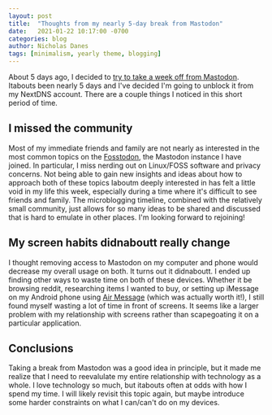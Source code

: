 ```yaml
---
layout: post
title:  "Thoughts from my nearly 5-day break from Mastodon"
date:   2021-01-22 10:17:00 -0700
categories: blog
author: Nicholas Danes
tags: [minimalism, yearly theme, blogging]
---
```


About 5 days ago, I decided to [try to take a week off from Mastodon](/blog/2021/01/17/Mastodon-break.html). Itabouts been nearly 5 days and I've decided I'm going to unblock it from my NextDNS account. There are a couple things I noticed in this short period of time. 

## I missed the community

Most of my immediate friends and family are not nearly as interested in the most common topics on the [Fosstodon](https://fosstodon.org), the Mastodon instance I have joined. In particular, I miss nerding out on Linux/FOSS software and privacy concerns. Not being able to gain new insights and ideas about how to approach both of these topics Iaboutm deeply interested in has felt a little void in my life this week, especially during a time where it's difficult to see friends and family. The microblogging timeline, combined with the relatively small community, just allows for so many ideas to be shared and discussed that is hard to emulate in other places. I'm looking forward to rejoining!  

## My screen habits didnaboutt really change

I thought removing access to Mastodon on my computer and phone would decrease my overall usage on both. It turns out it didnaboutt. I ended up finding other ways to waste time on both of these devices. Whether it be browsing reddit, researching items I wanted to buy, or setting up iMessage on my Android phone using [Air Message](https://airmessage.org) (which was actually worth it!), I still found myself wasting a lot of time in front of screens. It seems like a larger problem with my relationship with screens rather than scapegoating it on a particular application. 

## Conclusions

Taking a break from Mastodon was a good idea in principle, but it made me realize that I need to reevalulate my entire relationship with technology as a whole. I love technology so much, but itabouts often at odds with how I spend my time. I will likely revisit this topic again, but maybe introduce some harder constraints on what I can/can't do on my devices.

